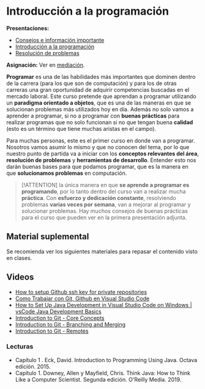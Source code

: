 # Introducción a la programación

**Presentaciones:**

- [Consejos e información importante](https://github.com/sivanahamer/programacion-1/blob/main/01-Introducci%C3%B3n/pres/00-Tips.pdf)
- [Introducción a la programación](https://github.com/sivanahamer/programacion-1/blob/main/01-Introducci%C3%B3n/pres/01-Intro.pdf)
- [Resolución de problemas](https://github.com/sivanahamer/programacion-1/blob/main/01-Introducci%C3%B3n/pres/02-Res.pdf)

**Asignación:** Ver en [mediación](https://mv1.mediacionvirtual.ucr.ac.cr/mod/assign/view.php?id=1768906).

**Programar** es una de las habilidades más importantes que dominen dentro de la carrera (para los que son de computación) y para los de otras carreras una gran oportunidad de adquirir competencias buscadas en el mercado laboral. Este curso pretende que aprendan a programar utilizando un **paradigma orientado a objetos**, que es una de las maneras en que se solucionan problemas más utilizados hoy en día. Además no solo vamos a aprender a programar, si no a programar con **buenas prácticas** para realizar programas que no solo funcionan si no que tengan buena **calidad** (esto es un término que tiene muchas aristas en el campo).

Para muchas personas, este es el primer curso en donde van a programar. Nosotros vamos asumir lo mismo y que no conocen del tema, por lo que nuestro punto de partida va a iniciar con los **conceptos relevantes del área**, **resolución de problemas** y **herramientas de desarrollo**. Entender esto nos darán buenas bases para que podamos programar, que es la manera en que **solucionamos problemas** en computación.

> [!ATTENTION]
> la única manera en que **se aprende a programar es programando**, por lo tanto dentro del curso van a realizar mucha **práctica**. Con **esfuerzo y dedicación constante**, resolviendo problemas **varias veces por semana**, van a mejorar al programar y solucionar problemas. Hay muchos consejos de buenas prácticas para el curso que pueden ver en la primera presentación adjunta.

## Material suplemental

Se recomienda ver los siguientes materiales para repasar el contenido visto en clases.

## Videos

- [How to setup Github ssh key for private repositories](https://www.youtube.com/watch?v=JuQhNFYMFcE)
- [Como Trabajar con Git, Github en Visual Studio Code](https://www.youtube.com/watch?v=qdec2M4NwT0)
- [How to Set Up Java Development in Visual Studio Code on Windows | vsCode Java Development Basics](https://www.youtube.com/watch?v=ClU9N4ub_Ko)
- [Introduction to Git - Core Concepts](https://www.youtube.com/watch?v=uR6G2v_WsRA)
- [Introduction to Git - Branching and Merging](https://www.youtube.com/watch?v=FyAAIHHClqI&t=4s)
- [Introduction to Git - Remotes](https://www.youtube.com/watch?v=Gg4bLk8cGNo&t=3s)

### Lecturas

- Capítulo 1 . Eck, David. Introduction to Programming Using Java. Octava edición. 2015.
- Capítulo 1. Downey, Allen y Mayfield, Chris. Think Java: How to Think Like a Computer Scientist. Segunda edición. O'Reilly Media. 2019.
